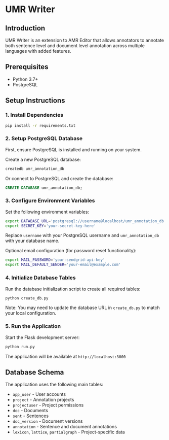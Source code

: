 # UMR Writer

## Introduction

UMR Writer is an extension to AMR Editor that allows annotators to annotate both sentence level and document level annotation across multiple languages with added features.

## Prerequisites

- Python 3.7+
- PostgreSQL

## Setup Instructions

### 1. Install Dependencies

```bash
pip install -r requirements.txt
```

### 2. Setup PostgreSQL Database

First, ensure PostgreSQL is installed and running on your system.

Create a new PostgreSQL database:

```bash
createdb umr_annotation_db
```

Or connect to PostgreSQL and create the database:

```sql
CREATE DATABASE umr_annotation_db;
```

### 3. Configure Environment Variables

Set the following environment variables:

```bash
export DATABASE_URL='postgresql://username@localhost/umr_annotation_db'
export SECRET_KEY='your-secret-key-here'
```

Replace `username` with your PostgreSQL username and `umr_annotation_db` with your database name.

Optional email configuration (for password reset functionality):

```bash
export MAIL_PASSWORD='your-sendgrid-api-key'
export MAIL_DEFAULT_SENDER='your-email@example.com'
```

### 4. Initialize Database Tables

Run the database initialization script to create all required tables:

```bash
python create_db.py
```

Note: You may need to update the database URL in `create_db.py` to match your local configuration.

### 5. Run the Application

Start the Flask development server:

```bash
python run.py
```

The application will be available at `http://localhost:3000`

## Database Schema

The application uses the following main tables:
- `app_user` - User accounts
- `project` - Annotation projects
- `projectuser` - Project permissions
- `doc` - Documents
- `sent` - Sentences
- `doc_version` - Document versions
- `annotation` - Sentence and document annotations
- `lexicon`, `lattice`, `partialgraph` - Project-specific data